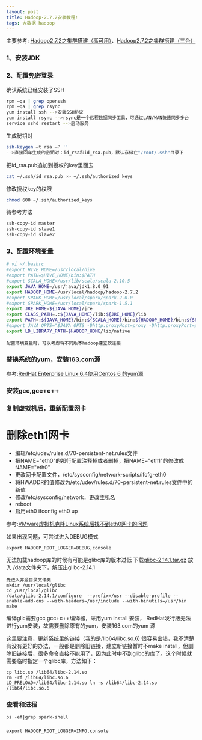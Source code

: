 ```yaml
---
layout: post
title: Hadoop-2.7.2安装教程!
tags: 大数据 hadoop
---
```



主要参考:
[Hadoop2.7.2之集群搭建（高可用）](http://blog.csdn.net/uq_jin/article/details/51513307)、[Hadoop2.7.2之集群搭建（三台）](http://blog.csdn.net/uq_jin/article/details/51487439)

### 1、安装JDK
### 2、配置免密登录
确认系统已经安装了SSH
~~~sh
rpm –qa | grep openssh
rpm –qa | grep rsync
yum install ssh -->安装SSH协议
yum install rsync -->rsync是一个远程数据同步工具，可通过LAN/WAN快速同步多台
service sshd restart -->启动服务
~~~
生成秘钥对
~~~sh
ssh-keygen –t rsa –P '' 
-->直接回车生成的密钥对：id_rsa和id_rsa.pub，默认存储在"/root/.ssh"目录下
~~~
把id_rsa.pub追加到授权的key里面去
~~~sh
cat ~/.ssh/id_rsa.pub >> ~/.ssh/authorized_keys
~~~
修改授权key的权限
~~~sh
chmod 600 ~/.ssh/authorized_keys
~~~
待参考方法
~~~sh
ssh-copy-id master
ssh-copy-id slave1
ssh-copy-id slave2
~~~

### 3、配置环境变量
~~~sh
# vi ~/.bashrc
#export HIVE_HOME=/usr/local/hive
#export PATH=$HIVE_HOME/bin:$PATH
#export SCALA_HOME=/usr/lib/scala/scala-2.10.5
export JAVA_HOME=/usr/java/jdk1.8.0_91
export HADOOP_HOME=/usr/local/hadoop/hadoop-2.7.2
#export SPARK_HOME=/usr/local/spark/spark-2.0.0
#export SPARK_HOME=/usr/local/spark/spark-1.5.1
export JRE_HOME=${JAVA_HOME}/jre
export CLASS_PATH=.:${JAVA_HOME}/lib:${JRE_HOME}/lib
export PATH=:${JAVA_HOME}/bin:${SCALA_HOME}/bin:${HADOOP_HOME}/bin:${SPARK_HOME}/bin:$PATH
#export JAVA_OPTS="$JAVA_OPTS -Dhttp.proxyHost=proxy -Dhttp.proxyPort=port -Dhttps.proxyHost=proxy -Dhttps.proxyPort=port"
export LD_LIBRARY_PATH=$HADOOP_HOME/lib/native
~~~
`配置环境变量时，可以考虑将不同版本hadoop建立软连接`

### 替换系统的yum，安装163.com源

参考:[RedHat Enterprise Linux 6.4使用Centos 6 的yum源](http://blog.sina.com.cn/s/blog_50f908410101cto6.html)
### 安装gcc,gcc+c++

### 复制虚拟机后，重新配置网卡
# 删除eth1网卡
* 编辑/etc/udev/rules.d/70-persistent-net.rules文件
* 把NAME="eth0"的那行配置注释掉或者删掉，把NAME="eth1"的修改成NAME="eth0"
* 更改网卡配置文件，/etc/sysconfig/network-scripts/ifcfg-eth0
* 将HWADDR的值修改为/etc/udev/rules.d/70-persistent-net.rules文件中的新值
* 修改/etc/sysconfig/network，更改主机名
* reboot
* 启用eth0 ifconfig eth0 up 


参考:[VMware虚拟机克隆Linux系统后找不到eth0网卡的问题](http://www.linuxidc.com/Linux/2013-01/78427.htm)


如果出现问题，可尝试进入DEBUG模式
~~~
export HADOOP_ROOT_LOGGER=DEBUG,console
~~~

无法加载hadoop库的时候有可能是glibc库的版本过低
下载[glibc-2.14.1.tar.gz](http://ftp.ntu.edu.tw/gnu/glibc/glibc-2.14.1.tar.gz) 放入 /data文件夹下，解压出glibc-2.14.1
~~~
先进入非源目录文件夹 
mkdir /usr/local/glibc
cd /usr/local/glibc
/data/glibc-2.14.1/configure  --prefix=/usr --disable-profile --enable-add-ons --with-headers=/usr/include --with-binutils=/usr/bin
make
~~~
编译glic需要gcc,gcc+c++编译器，采用yum install 安装，
RedHat发行版无法进行yum安装，故需要删除原有的yum，安装163.com的yum 源

这里要注意，更新系统里的链接（我的是/lib64/libc.so.6) 很容易出错，我不清楚有没有更好的办法，一般都是删除旧链接，建立新链接暂时不make install，但删除旧链接后，很多命令直接不能用了，因为此时中不到glibc的库了。这个时候就需要临时指定一个glibc库，方法如下：
~~~
cp libc.so /lib64/libc-2.14.so
rm -rf /lib64/libc.so.6
LD_PRELOAD=/lib64/libc-2.14.so ln -s /lib64/libc-2.14.so /lib64/libc.so.6
~~~


### 查看和进程
	ps -ef|grep spark-shell


###
	export HADOOP_ROOT_LOGGER=INFO,console